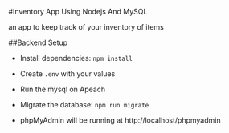 #Inventory App Using Nodejs And MySQL

an app to keep track of your inventory of items

##Backend Setup

* Install dependencies: `npm install`
* Create `.env` with your values
* Run the mysql on Apeach
* Migrate the database: `npm run migrate`


* phpMyAdmin will be running at http://localhost/phpmyadmin